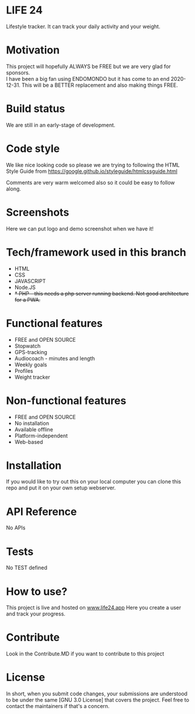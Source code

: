 # LIFE 24 
Lifestyle tracker.
It can track your daily activity and your weight.

# Motivation
This project will hopefully ALWAYS be FREE but we are very glad for sponsors.  
I have been a big fan using ENDOMONDO but it has come to an end 2020-12-31. This will be a BETTER replacement and also making things 
FREE.  

# Build status
We are still in an early-stage of development. 

# Code style
We like nice looking code so please we are trying to following the HTML Style Guide from https://google.github.io/styleguide/htmlcssguide.html

Comments are very warm welcomed also so it could be easy to follow along.

# Screenshots
Here we can put logo and demo screenshot when we have it!

# Tech/framework used in this branch
* HTML
* CSS
* JAVASCRIPT
* Node.JS
* ~~* PHP - this needs a php server running backend. Not good architecture for a PWA.~~

# Functional features
* FREE and OPEN SOURCE
* Stopwatch
* GPS-tracking
* Audiocoach - minutes and length
* Weekly goals
* Profiles
* Weight tracker

# Non-functional features
* FREE and OPEN SOURCE
* No installation
* Available offline
* Platform-independent
* Web-based

# Installation
If you would like to try out this on your local computer you can clone this repo and put it on your own setup webserver.

# API Reference
No APIs

# Tests 
No TEST defined

# How to use? 
This project is live and hosted on 
www.life24.app
Here you create a user and track your progress.

# Contribute
Look in the Contribute.MD if you want to contribute to this project

# License
In short, when you submit code changes, your submissions are understood to be under the same [GNU 3.0 License] that covers the project. Feel free to contact the maintainers if that's a concern.